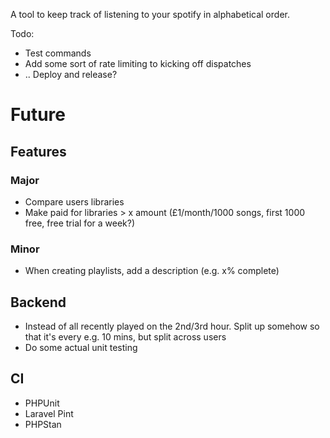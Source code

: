 A tool to keep track of listening to your spotify in alphabetical order.

Todo:
- Test commands
- Add some sort of rate limiting to kicking off dispatches
- .. Deploy and release?


# Future

## Features

### Major
- Compare users libraries
- Make paid for libraries > x amount (£1/month/1000 songs, first 1000 free, free trial for a week?)

### Minor
- When creating playlists, add a description (e.g. x% complete)

## Backend
- Instead of all recently played on the 2nd/3rd hour. Split up somehow so that it's every e.g. 10 mins, but split across users
- Do some actual unit testing

## CI
- PHPUnit
- Laravel Pint
- PHPStan
